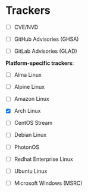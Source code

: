 
# Trackers

- [ ] CVE/NVD
- [ ] GitHub Advisories (GHSA)
- [ ] GitLab Advisories (GLAD)


**Platform-specific trackers**:

- [ ] Alma Linux
- [ ] Alpine Linux
- [ ] Amazon Linux
- [x] Arch Linux
- [ ] CentOS Stream
- [ ] Debian Linux
- [ ] PhotonOS
- [ ] Redhat Enterprise Linux
- [ ] Ubuntu Linux

- [ ] Microsoft Windows (MSRC)

